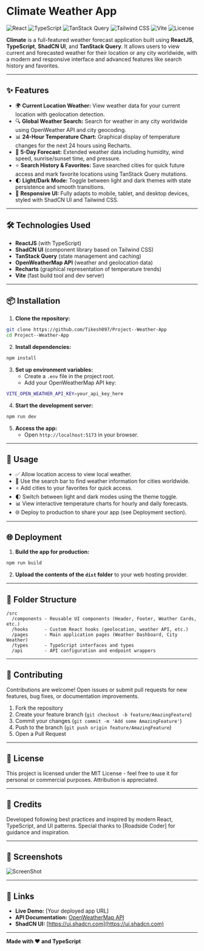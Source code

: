# Climate Weather App

![React](https://img.shields.io/badge/React-18.x-61DAFB?logo=react&logoColor=white)
![TypeScript](https://img.shields.io/badge/TypeScript-5.x-3178C6?logo=typescript&logoColor=white)
![TanStack Query](https://img.shields.io/badge/TanStack_Query-5.x-FF4154?logo=reactquery&logoColor=white)
![Tailwind CSS](https://img.shields.io/badge/Tailwind_CSS-3.x-38B2AC?logo=tailwind-css&logoColor=white)
![Vite](https://img.shields.io/badge/Vite-5.x-646CFF?logo=vite&logoColor=white)
![License](https://img.shields.io/badge/License-MIT-green.svg)

**Climate** is a full-featured weather forecast application built using **ReactJS**, **TypeScript**, **ShadCN UI**, and **TanStack Query**. It allows users to view current and forecasted weather for their location or any city worldwide, with a modern and responsive interface and advanced features like search history and favorites.

---

## ✨ Features

- 🌍 **Current Location Weather:** View weather data for your current location with geolocation detection.
- 🔍 **Global Weather Search:** Search for weather in any city worldwide using OpenWeather API and city geocoding.
- 📊 **24-Hour Temperature Chart:** Graphical display of temperature changes for the next 24 hours using Recharts.
- 📅 **5-Day Forecast:** Extended weather data including humidity, wind speed, sunrise/sunset time, and pressure.
- ⭐ **Search History & Favorites:** Save searched cities for quick future access and mark favorite locations using TanStack Query mutations.
- 🌓 **Light/Dark Mode:** Toggle between light and dark themes with state persistence and smooth transitions.
- 📱 **Responsive UI:** Fully adapts to mobile, tablet, and desktop devices, styled with ShadCN UI and Tailwind CSS.


---

## 🛠️ Technologies Used

- **ReactJS** (with TypeScript)
- **ShadCN UI** (component library based on Tailwind CSS)
- **TanStack Query** (state management and caching)
- **OpenWeatherMap API** (weather and geolocation data)
- **Recharts** (graphical representation of temperature trends)
- **Vite** (fast build tool and dev server)


---

## 📦 Installation

1. **Clone the repository:**
```bash
git clone https://github.com/Tikesh097/Project--Weather-App
cd Project--Weather-App
```

2. **Install dependencies:**
```bash
npm install
```

3. **Set up environment variables:**
   - Create a `.env` file in the project root.
   - Add your OpenWeatherMap API key:
```bash
VITE_OPEN_WEATHER_API_KEY=your_api_key_here
```

4. **Start the development server:**
```bash
npm run dev
```

5. **Access the app:**
   - Open `http://localhost:5173` in your browser.

---

## 🚀 Usage

- ✅ Allow location access to view local weather.
- 🔎 Use the search bar to find weather information for cities worldwide.
- ⭐ Add cities to your favorites for quick access.
- 🌓 Switch between light and dark modes using the theme toggle.
- 📊 View interactive temperature charts for hourly and daily forecasts.
- 🌐 Deploy to production to share your app (see Deployment section).

---

## 🌐 Deployment

1. **Build the app for production:**
```bash
npm run build
```

2. **Upload the contents of the `dist` folder** to your web hosting provider.

---

## 📁 Folder Structure

```
/src
  /components - Reusable UI components (Header, Footer, Weather Cards, etc.)
  /hooks      - Custom React hooks (geolocation, weather API, etc.)
  /pages      - Main application pages (Weather Dashboard, City Weather)
  /types      - TypeScript interfaces and types
  /api        - API configuration and endpoint wrappers
```

---

## 🤝 Contributing

Contributions are welcome! Open issues or submit pull requests for new features, bug fixes, or documentation improvements.

1. Fork the repository
2. Create your feature branch (`git checkout -b feature/AmazingFeature`)
3. Commit your changes (`git commit -m 'Add some AmazingFeature'`)
4. Push to the branch (`git push origin feature/AmazingFeature`)
5. Open a Pull Request

---

## 📄 License

This project is licensed under the MIT License - feel free to use it for personal or commercial purposes. Attribution is appreciated.

---

## 🙏 Credits

Developed following best practices and inspired by modern React, TypeScript, and UI patterns. Special thanks to [Roadside Coder] for guidance and inspiration.

---

## 📸 Screenshots

![ScreenShot ](relative/path/to/screenshot.png)


---

## 🔗 Links

- **Live Demo:** [Your deployed app URL]
- **API Documentation:** [OpenWeatherMap API](https://openweathermap.org/api)
- **ShadCN UI:** [https://ui.shadcn.com](https://ui.shadcn.com)

---

**Made with ❤️ and TypeScript**